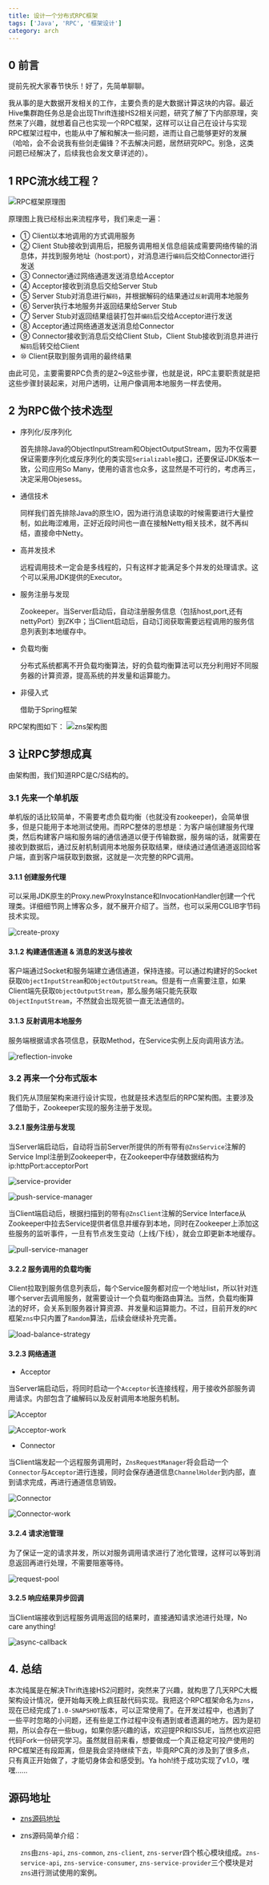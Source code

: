 ```yaml
---
title: 设计一个分布式RPC框架
tags: ['Java', 'RPC', '框架设计']
category: arch
---
```


## **0 前言**

提前先祝大家春节快乐！好了，先简单聊聊。

我从事的是大数据开发相关的工作，主要负责的是大数据计算这块的内容。最近Hive集群跑任务总是会出现Thrift连接HS2相关问题，研究了解了下内部原理，突然来了兴趣，就想着自己也实现一个RPC框架，这样可以让自己在设计与实现RPC框架过程中，也能从中了解和解决一些问题，进而让自己能够更好的发展（哈哈，会不会说我有些剑走偏锋？不去解决问题，居然研究RPC。别急，这类问题已经解决了，后续我也会发文章详述的）。

## **1 RPC流水线工程？**

![RPC框架原理图](https://github.com/buildupchao/ImgStore/blob/master/blog/RPC%E5%8E%9F%E7%90%86.png?raw=true)

<!-- more -->
原理图上我已经标出来流程序号，我们来走一遍：
- ① Client以本地调用的方式调用服务
- ② Client Stub接收到调用后，把服务调用相关信息组装成需要网络传输的消息体，并找到服务地址（host:port），对消息进行`编码`后交给Connector进行发送
- ③ Connector通过网络通道发送消息给Acceptor
- ④ Acceptor接收到消息后交给Server Stub
- ⑤ Server Stub对消息进行`解码`，并根据解码的结果通过`反射`调用本地服务
- ⑥ Server执行本地服务并返回结果给Server Stub
- ⑦ Server Stub对返回结果组装打包并`编码`后交给Acceptor进行发送
- ⑧ Acceptor通过网络通道发送消息给Connector
- ⑨ Connector接收到消息后交给Client Stub，Client Stub接收到消息并进行`解码`后转交给Client
- ⑩ Client获取到服务调用的最终结果

由此可见，主要需要RPC负责的是2~9这些步骤，也就是说，RPC主要职责就是把这些步骤封装起来，对用户透明，让用户像调用本地服务一样去使用。

## **2 为RPC做个技术选型**

- 序列化/反序列化

  首先排除Java的ObjectInputStream和ObjectOutputStream，因为不仅需要保证需要序列化或反序列化的类实现`Serializable`接口，还要保证JDK版本一致，公司应用So Many，使用的语言也众多，这显然是不可行的，考虑再三，决定采用Objesess。


- 通信技术

  同样我们首先排除Java的原生IO，因为进行消息读取的时候需要进行大量控制，如此晦涩难用，正好近段时间也一直在接触Netty相关技术，就不再纠结，直接命中Netty。


- 高并发技术

  远程调用技术一定会是多线程的，只有这样才能满足多个并发的处理请求。这个可以采用JDK提供的Executor。


- 服务注册与发现

  Zookeeper。当Server启动后，自动注册服务信息（包括host,port,还有nettyPort）到ZK中；当Client启动后，自动订阅获取需要远程调用的服务信息列表到本地缓存中。


- 负载均衡

  分布式系统都离不开负载均衡算法，好的负载均衡算法可以充分利用好不同服务器的计算资源，提高系统的并发量和运算能力。


- 非侵入式

  借助于Spring框架

RPC架构图如下：
![zns架构图](https://github.com/buildupchao/ImgStore/blob/master/blog/zns.png?raw=true)

## **3 让RPC梦想成真**

由架构图，我们知道RPC是C/S结构的。

### **3.1 先来一个单机版**

单机版的话比较简单，不需要考虑负载均衡（也就没有zookeeper)，会简单很多，但是只能用于本地测试使用。而RPC整体的思想是：为客户端创建服务代理类，然后构建客户端和服务端的通信通道以便于传输数据，服务端的话，就需要在接收到数据后，通过反射机制调用本地服务获取结果，继续通过通信通道返回给客户端，直到客户端获取到数据，这就是一次完整的RPC调用。

#### **3.1.1 创建服务代理**

可以采用JDK原生的Proxy.newProxyInstance和InvocationHandler创建一个代理类。详细细节网上博客众多，就不展开介绍了。当然，也可以采用CGLIB字节码技术实现。

![create-proxy](https://github.com/buildupchao/ImgStore/blob/master/blog/create-proxy.png?raw=true)

#### **3.1.2 构建通信通道 & 消息的发送与接收**

客户端通过Socket和服务端建立通信通道，保持连接。可以通过构建好的Socket获取`ObjectInputStream`和`ObjectOutputStream`。但是有一点需要注意，如果Client端先获取`ObjectOutputStream`，那么服务端只能先获取`ObjectInputStream`，不然就会出现死锁一直无法通信的。

#### **3.1.3 反射调用本地服务**

服务端根据请求各项信息，获取Method，在Service实例上反向调用该方法。

![reflection-invoke](https://github.com/buildupchao/ImgStore/blob/master/blog/reflection-invoke.png?raw=true)

### **3.2 再来一个分布式版本**

我们先从顶层架构来进行设计实现，也就是技术选型后的RPC架构图。主要涉及了借助于，Zookeeper实现的服务注册于发现。

#### **3.2.1 服务注册与发现**

当Server端启动后，自动将当前Server所提供的所有带有`@ZnsService`注解的Service Impl注册到Zookeeper中，在Zookeeper中存储数据结构为 ip:httpPort:acceptorPort

![service-provider](https://github.com/buildupchao/ImgStore/blob/master/blog/service-provider.png?raw=true)

![push-service-manager](https://github.com/buildupchao/ImgStore/blob/master/blog/push-service-manager.png?raw=true)

当Client端启动后，根据扫描到的带有`@ZnsClient`注解的Service Interface从Zookeeper中拉去Service提供者信息并缓存到本地，同时在Zookeeper上添加这些服务的监听事件，一旦有节点发生变动（上线/下线），就会立即更新本地缓存。

![pull-service-manager](https://github.com/buildupchao/ImgStore/blob/master/blog/pull-service-manager.png?raw=true)

#### **3.2.2 服务调用的负载均衡**

Client拉取到服务信息列表后，每个Service服务都对应一个地址list，所以针对连哪个server去调用服务，就需要设计一个负载均衡路由算法。当然，负载均衡算法的好坏，会关系到服务器计算资源、并发量和运算能力。不过，目前开发的`RPC`框架`zns`中只内置了`Random`算法，后续会继续补充完善。

![load-balance-strategy](https://github.com/buildupchao/ImgStore/blob/master/blog/load-balance-strategy.png?raw=true)

#### **3.2.3 网络通道**

- Acceptor

当Server端启动后，将同时启动一个`Acceptor`长连接线程，用于接收外部服务调用请求。内部包含了编解码以及反射调用本地服务机制。

![Acceptor](https://github.com/buildupchao/ImgStore/blob/master/blog/acceptor.png?raw=true)

![Acceptor-work](https://github.com/buildupchao/ImgStore/blob/master/blog/acceptor-work.png?raw=true)

- Connector

当Client端发起一个远程服务调用时，`ZnsRequestManager`将会启动一个`Connector`与`Acceptor`进行连接，同时会保存通道信息`ChannelHolder`到内部，直到请求完成，再进行通道信息销毁。

![Connector](https://github.com/buildupchao/ImgStore/blob/master/blog/connector.png?raw=true)

![Connector-work](https://github.com/buildupchao/ImgStore/blob/master/blog/connector-work.png?raw=true)

#### **3.2.4 请求池管理**

为了保证一定的请求并发，所以对服务调用请求进行了池化管理，这样可以等到消息返回再进行处理，不需要阻塞等待。

![request-pool](https://github.com/buildupchao/ImgStore/blob/master/blog/request-pool.png?raw=true)

#### **3.2.5 响应结果异步回调**

当Client端接收到远程服务调用返回的结果时，直接通知请求池进行处理，No care anything!

![async-callback](https://github.com/buildupchao/ImgStore/blob/master/blog/async-callback.png?raw=true)

## **4. 总结**

本次纯属是在解决Thrift连接HS2问题时，突然来了兴趣，就构思了几天RPC大概架构设计情况，便开始每天晚上疯狂敲代码实现。我把这个RPC框架命名为`zns`，现在已经完成了`1.0-SNAPSHOT`版本，可以正常使用了。在开发过程中，也遇到了一些平时忽略的小问题，还有些是工作过程中没有遇到或者遗漏的地方。因为是初期，所以会存在一些bug，如果你感兴趣的话，欢迎提PR和ISSUE，当然也欢迎把代码Fork一份研究学习。虽然就目前来看，想要做成一个真正稳定可投产使用的RPC框架还有段距离，但是我会坚持继续下去，毕竟RPC真的涉及到了很多点，只有真正开始做了，才能切身体会和感受到。Ya hoh!终于成功实现了v1.0，嘿嘿……

## **源码地址**

- [zns源码地址](https://github.com/buildupchao/zns)
- zns源码简单介绍：

  `zns`由`zns-api`, `zns-common`, `zns-client`, `zns-server`四个核心模块组成。`zns-service-api`, `zns-service-consumer`, `zns-service-provider`三个模块是对`zns`进行测试使用的案例。
